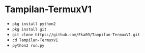 # Tampilan-TermuxV1

<ul>
<li><code>pkg install python2</code></li>
<li><code>pkg install git</code></li>
<li><code>git clone https://github.com/Eka09/Tampilan-TermuxV1.git</code></li>
<li><code>cd Tampilan-TermuxV1</code></li>
<li><code>python2 run.py</code></li>
</ul>






